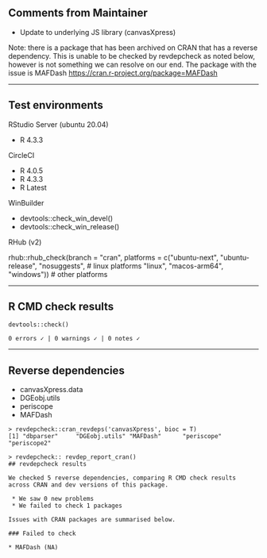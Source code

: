 ## Comments from Maintainer

- Update to underlying JS library (canvasXpress)

Note: there is a package that has been archived on CRAN that has a reverse dependency.  This is unable to be checked by revdepcheck as noted below, however is not something we can resolve on our end.  The package with the issue is MAFDash https://cran.r-project.org/package=MAFDash

---  

## Test environments


RStudio Server (ubuntu 20.04)  

* R 4.3.3

CircleCI

* R 4.0.5
* R 4.3.3
* R Latest

WinBuilder

* devtools::check_win_devel()  
* devtools::check_win_release()  


RHub (v2)

rhub::rhub_check(branch    = "cran", 
                 platforms = c("ubuntu-next", "ubuntu-release", "nosuggests",  # linux platforms
                               "linux", "macos-arm64", "windows"))             # other platforms


---  

## R CMD check results


```
devtools::check()  

0 errors ✓ | 0 warnings ✓ | 0 notes ✓
```

---  

## Reverse dependencies

* canvasXpress.data
* DGEobj.utils
* periscope
* MAFDash

```
> revdepcheck::cran_revdeps('canvasXpress', bioc = T)
[1] "dbparser"     "DGEobj.utils" "MAFDash"      "periscope"    "periscope2"  
```

```
> revdepcheck:: revdep_report_cran()
## revdepcheck results

We checked 5 reverse dependencies, comparing R CMD check results across CRAN and dev versions of this package.

 * We saw 0 new problems
 * We failed to check 1 packages

Issues with CRAN packages are summarised below.

### Failed to check

* MAFDash (NA)
```
